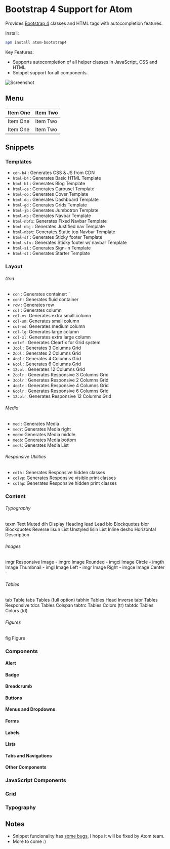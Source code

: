 # Bootstrap 4 Support for Atom

Provides [Bootstrap 4][1] classes and HTML tags with autocompletion features.

Install:
```bash
apm install atom-bootstrap4
```

Key Features:

  - Supports autocompletion of all helper classes in JavaScript, CSS and HTML
  - Snippet support for all components.


![Screenshot][2]

## Menu
| Item One       | Item Two       |
| -------------- | -------------- |
| Item One       | Item Two       |
| Item One       | Item Two       |

## Snippets

### Templates
  - `cdn-b4`   : Generates CSS & JS from CDN
  - `html-b4`  : Generates Basic HTML Template
  - `html-bl`  : Generates Blog Template
  - `html-ca`  : Generates Carousel Template
  - `html-co`  : Generates Cover Template
  - `html-da`  : Generates Dashboard Template
  - `html-gd`  : Generates Grids Template
  - `html-jb`  : Generates Jumbotron Template
  - `html-nb`  : Generates Navbar Template
  - `html-nbfx`: Generates Fixed Navbar Template
  - `html-nbj` : Generates Justified nav Template
  - `html-nbst`: Generates Static top Navbar Template
  - `html-sf`  : Generates Sticky footer Template
  - `html-sfn` : Generates Sticky footer w/ navbar Template
  - `html-si`  : Generates Sign-in Template
  - `html-st`  : Generates Starter Template

### Layout

###### Grid
  - `con`   : Generates container: `
  - `conf`  : Generates fluid container
  - `row`   : Generates row
  - `col`   : Generates column
  - `col-xs`: Generates extra small column
  - `col-sm`: Generates small column
  - `col-md`: Generates medium column
  - `col-lg`: Generates large column
  - `col-xl`: Generates extra large column
  - `colcf` : Generates Clearfix for Grid system
  - `3col`  : Generates 3  Columns Grid
  - `2col`  : Generates 2  Columns Grid
  - `4col`  : Generates 4  Columns Grid
  - `6col`  : Generates 6  Columns Grid
  - `12col` : Generates 12 Columns Grid
  - `2colr` : Generates Responsive 3  Columns Grid
  - `3colr` : Generates Responsive 2  Columns Grid
  - `4colr` : Generates Responsive 4  Columns Grid
  - `6colr` : Generates Responsive 6  Columns Grid
  - `12colr`: Generates Responsive 12 Columns Grid

###### Media
  - `med` : Generates Media
  - `medr`: Generates Media right
  - `medm`: Generates Media middle
  - `medb`: Generates Media bottom
  - `medl`: Generates Media List

###### Responsive Utilities
  - `colh` : Generates Responsive hidden classes
  - `colvp`: Generates Responsive visible print classes
  - `colhp`: Generates Responsive hidden print classes

### Content

###### Typography
texm  Text Muted
dih   Display Heading
lead  Lead
blo   Blockquotes
blor  Blockquotes Reverse
lisun List Unstyled
lisin List Inline
desho Horizontal Description
###### Images
imgr  Responsive Image -
imgro Image Rounded -
imgci Image Circle -
imgth Image Thumbnail -
imgl  Image Left -
imgr  Image Right -
imgce Image Center -
###### Tables
tab    Table
tabs   Tables (full option)
tabhin Tables Head Inverse
tabr   Tables Responsive
tdcs   Tables Colspan
tabtrc Tables Colors (tr)
tabtdc Tables Colors (td)
###### Figures
fig    Figure

### Components

#### Alert

  <!-- - `alert` -->
  <!-- - `alert-link` -->
  <!-- - `close` -->

#### Badge

  <!-- - `badge` -->

#### Breadcrumb

  <!-- - `breadcrumb` -->
  <!-- - `item` -->

#### Buttons

  <!-- - `btn` -->
  <!-- - `btn-group` -->
  <!-- - `btn-group-vertical` -->
  <!-- - `btn-toolbar` -->
  <!-- - `btn-modal` -->

#### Menus and Dropdowns

  <!-- - `dropdown` -->
  <!-- - `menudivider` -->
  <!-- - `menuheader` -->
  <!-- - `menuitem` -->

#### Forms

  <!-- - `form-group` -->
  <!-- - `input-group` -->

#### Labels

  <!-- - `label-` -->

#### Lists

  <!-- - `list-group` -->
  <!-- - `list-inline` -->
  <!-- - `list-item` -->
  <!-- - `list-unstyled` -->

#### Tabs and Navigations

  <!-- - `nav-pills` -->
  <!-- - `nav-tabs` -->
  <!-- - `nav-` -->
  <!-- - `navbar`: Generates standard navbar template -->
  <!-- - `navbar-drop`: Generates navbar dropdown item -->

#### Other Components

  <!-- - `pager` -->
  <!-- - `page-header` -->
  <!-- - `pagination` -->
  <!-- - `panel` -->
  <!-- - `progress-` -->
  <!-- - `table-` -->
  <!-- - `thumbnail` -->
  <!-- - `well` -->
  <!-- - `jumbotron` -->

### JavaScript Components

  <!-- - `modal`: Generates modal HTML -->
  <!-- - `btn-modal`: Generates modal trigger button HTML -->
  <!-- - `accordion`: Generates accordion HTML -->
  <!-- - `accordion-item`: Generates accordion item HTML -->
  <!-- - `carousel`: Generates carousel HTML -->
  <!-- - `carousel`: Generates carousel item HTML -->
  <!-- - `navbar`: Generates navbar HTML -->
  <!-- - `navbar-dropdown`: Generates navbar dropdown item -->

### Grid

  <!-- - `row`: Generates column container: `<div class="row"></div>` -->
  <!-- - `col-`: Generates column: `<div class="col-..."></div>` -->
  <!-- - `col-lg`: Generates large column: `<div class="col-lg-..."></div>` -->
  <!-- - `col-md`: Generates medium column: `<div class="col-md-..."></div>` -->
  <!-- - `col-sm`: Generates small column: `<div class="col-sm-..."></div>` -->
  <!-- - `col-xs`: Generates extra small column: `<div class="col-xs-..."></div>` -->
  <!-- - `con`: Generates container: `<div class="container"></div>` -->
  <!-- - `conf`: Generates fluid container: `<div class="container-fluid"></div>` -->

### Typography

<!-- - `lead`: Lead class `<p class="lead">` -->
<!-- - `h1-`: Heading 1 `<h1>Text {<small>optional</small>}</h1>` -->
<!-- - `h2-`: Heading 2 `<h2>Text {<small>optional</small>}</h2>` -->
<!-- - `h3-`: Heading 3 `<h3>Text {<small>optional</small>}</h3>` -->
<!-- - `h4-`: Heading 4 `<h4>Text {<small>optional</small>}</h4>` -->
<!-- - `h5-`: Heading 5 `<h5>Text {<small>optional</small>}</h5>` -->
<!-- - `h6-`: Heading 6 `<h6>Text {<small>optional</small>}</h6>` -->
<!-- - `initialism`: Generates "initialism" text -->
<!-- - `blockquote-reverse`: Generates reverse blockquote -->
<!-- - `dl-horizontal` -->

## Notes
- Snippet funcionality has [some bugs][2], I hope it will be fixed by Atom team.
- More to come :)

<!-- Links -->
[1]: http://v4-alpha.getbootstrap.com/
[2]: https://f.cloud.github.com/assets/69169/2290250/c35d867a-a017-11e3-86be-cd7c5bf3ff9b.gif
